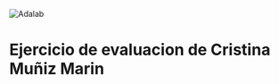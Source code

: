 ![Adalab](https://beta.adalab.es/resources/images/adalab-logo-155x61-bg-white.png)

# Ejercicio de evaluacion de Cristina Muñiz Marin




